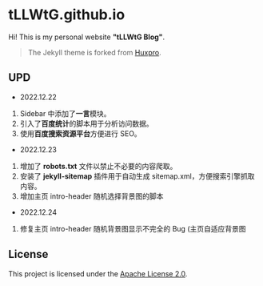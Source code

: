 # tLLWtG.github.io

Hi! This is my personal website  **"tLLWtG Blog"**.

> The Jekyll theme is forked from [Huxpro](https://github.com/Huxpro/huxpro.github.io).


## UPD

* 2022.12.22

1. Sidebar 中添加了**一言**模块。
2. 引入了**百度统计**的脚本用于分析访问数据。
3. 使用**百度搜索资源平台**方便进行 SEO。
   
* 2022.12.23
  
1. 增加了 **robots.txt** 文件以禁止不必要的内容爬取。
2. 安装了 **jekyll-sitemap** 插件用于自动生成 sitemap.xml，方便搜索引擎抓取内容。
3. 增加主页 intro-header 随机选择背景图的脚本

* 2022.12.24

1. 修复主页 intro-header 随机背景图显示不完全的 Bug (主页自适应背景图


## License

This project is licensed under the [Apache License 2.0](https://github.com/tLLWtG/tLLWtG.github.io/blob/main/LICENSE).
